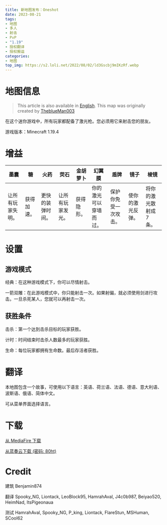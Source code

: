 ```yaml
---
title: 新地图发布：Oneshot
date: 2023-08-21
tags:
- 地图
- 多人
- 射击
- PvP
- "1.19"
- 授权翻译
- 授权搬运
categories:
- 地图
top_img: https://s2.loli.net/2022/08/02/ld3Gscbj9mIKzRf.webp
---
```


# 地图信息

> This article is also available in [English](https://theblueman003.com/maps/oneshot.php).
> This map was originally created by [TheblueMan003](https://theblueman003.com)

在这个迷你游戏中，所有玩家都配备了激光枪。您必须用它来射击您的朋友。

游戏版本：Minecraft 1.19.4

# 增益

| 墨囊             | 糖         | 火药             | 荧石             | 金胡萝卜   | 幻翼膜                 | 盾牌                 | 镜子             | 棱镜                    |
| ---------------- | ---------- | ---------------- | ---------------- | ---------- | ---------------------- | -------------------- | ---------------- | ----------------------- |
| 让所有玩家失明。 | 获得加速。 | 更快的装弹时间。 | 让所有玩家发光。 | 获得隐形。 | 你的激光可以穿墙而过。 | 保护你免受一次攻击。 | 使你的激光反弹。 | 将你的激光散射成 7 条。 |

# 设置

## 游戏模式

经典：在这种游戏模式下，你可以尽情射击。

一箭双雕：在此游戏模式中，你只能射击一次。如果射偏，就必须使用剑进行攻击。一旦杀死某人，您就可以再射击一次。

## 获胜条件

击杀：第一个达到击杀目标的玩家获胜。

计时：时间结束时击杀人数最多的玩家获胜。

生命：每位玩家都拥有生命数。最后存活者获胜。

# 翻译

本地图包含一个故事，可使用以下语言：英语、荷兰语、法语、德语、意大利语、波斯语、俄语、简体中文。

可从菜单界面选择语言。

# 下载

[从 MediaFire 下载](https://www.mediafire.com/file/sdaohl7hmdoi49z/Oneshot.zip/file)

[从蓝奏云下载 (密码: 80ht)](https://hepingge.lanzoul.com/b01vng56d)

# Credit

建筑
Benjamin874

翻译
Spooky_NG, Liontack, LeoBlock95, HamrahAval, J4c0b987, Beiyao520, HeimNad, ItsPigeonaua

测试
HamrahAval, Spooky_NG, P_king, Liontack, FlareStun, MSHuman, SCool62

